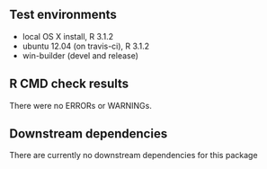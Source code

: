 Test environments
-----------------

-   local OS X install, R 3.1.2
-   ubuntu 12.04 (on travis-ci), R 3.1.2
-   win-builder (devel and release)

R CMD check results
-------------------

There were no ERRORs or WARNINGs.

Downstream dependencies
-----------------------

There are currently no downstream dependencies for this package
